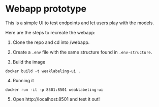 # Webapp prototype

This is a simple UI to test endpoints and let users play with the models.

Here are the steps to recreate the webapp:

1. Clone the repo and cd into /webapp.

2. Create a `.env` file with the same structure found in `.env-structure`.

3. Build the image
```
docker build -t weaklabeling-ui .
```

4. Running it
```
docker run -it -p 8501:8501 weaklabeling-ui
```  

5. Open http://localhost:8501 and test it out!
